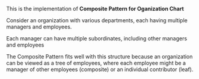This is the implementation of **Composite Pattern for Oganization Chart**

Consider an organization with various departments, each having multiple managers and employees. 

Each manager can have multiple subordinates, including other managers and employees

The Composite Pattern fits well with this structure because an organization can be viewed as a tree of employees, 
where each employee might be a manager of other employees (composite) or an individual contributor (leaf).


    
